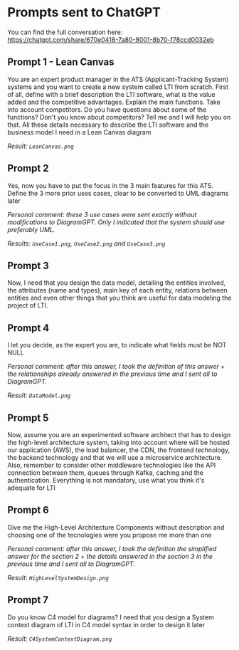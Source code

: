 # Prompts sent to ChatGPT
You can find the full conversation here: https://chatgpt.com/share/670e0418-7a80-8001-8b70-f78ccd0032eb

## Prompt 1 - Lean Canvas
You are an expert product manager in the ATS (Applicant-Tracking System) systems and you want to create a new system called LTI from scratch. First of all, define with a brief description the LTI software, what is the value added and the competitive advantages. Explain the main functions. Take into account competitors. Do you have questions about some of the functions? Don't you know about competitors? Tell me and I will help you on that. All these details necessary to describe the LTI software and the business model I need in a Lean Canvas diagram

_Result: `LeanCanvas.png`_

## Prompt 2
Yes, now you have to put the focus in the 3 main features for this ATS. Define the 3 more prior uses cases, clear to be converted to UML diagrams later

_Personal comment: these 3 use cases were sent exactly without modifications to DiagramGPT. Only I indicated that the system should use preferably UML._

_Results: `UseCase1.png`, `UseCase2.png` and `UseCase3.png`_

## Prompt 3
Now, I need that you design the data model, detailing the entities involved, the attributes (name and types), main key of each entity, relations between entities and even other things that you think are useful for data modeling the project of LTI.

## Prompt 4
I let you decide, as the expert you are, to indicate what fields must be NOT NULL

_Personal comment: after this answer, I took the definition of this answer + the relationships already answered in the previous time and I sent all to DiagramGPT._

_Result: `DataModel.png`_

## Prompt 5
Now, assume you are an experimented software architect that has to design the high-level architecture system, taking into account where will be hosted our application (AWS), the load balancer, the CDN, the frontend technology, the backend technology and that we will use a microservice architecture. Also, remember to consider other middleware technologies like the API connection between them, queues through Kafka, caching and the authentication. Everything is not mandatory, use what you think it's adequate for LTI

## Prompt 6
Give me the High-Level Architecture Components without description and choosing one of the tecnologies were you propose me more than one

_Personal comment: after this answer, I took the definition the simplified answer for the section 2 + the details answered in the section 3 in the previous time and I sent all to DiagramGPT._

_Result: `HighLevelSystemDesign.png`_

## Prompt 7
Do you know C4 model for diagrams? I need that you design a System context diagram of LTI in C4 model syntax in order to design it later

_Result: `C4SystemContextDiagram.png`_
